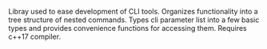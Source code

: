Libray used to ease development of CLI tools.
Organizes functionality into a tree structure of nested commands.
Types cli parameter list into a few basic types and provides convenience functions for accessing them.
Requires c++17 compiler.
